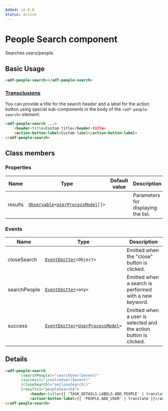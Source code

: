```yaml
---
Added: v2.0.0
Status: Active
---
```


# People Search component

Searches users/people.

## Basic Usage

```html
<adf-people-search></adf-people-search>
```

### [Transclusions](../user-guide/transclusion.md)

You can provide a title for the search header and a label for the action button using
special sub-components in the body of the `<adf-people-search>` element:

```html
<adf-people-search ...>
    <header-title>Custom title</header-title>
    <action-button-label>Custom label</action-button-label>
</adf-people-search>
```

## Class members

### Properties

| Name | Type | Default value | Description |
| ---- | ---- | ------------- | ----------- |
| results | [`Observable`](http://reactivex.io/documentation/observable.html)`<`[`UserProcessModel`](../core/user-process.model.md)`[]>` |  | Parameters for displaying the list. |

### Events

| Name | Type | Description |
| ---- | ---- | ----------- |
| closeSearch | [`EventEmitter`](https://angular.io/api/core/EventEmitter)`<Object>` | Emitted when the "close" button is clicked. |
| searchPeople | [`EventEmitter`](https://angular.io/api/core/EventEmitter)`<any>` | Emitted when a search is performed with a new keyword. |
| success | [`EventEmitter`](https://angular.io/api/core/EventEmitter)`<`[`UserProcessModel`](../core/user-process.model.md)`>` | Emitted when a user is selected and the action button is clicked. |

## Details

<!-- {% raw %} -->

```html
<adf-people-search
       (searchPeople)="searchUser($event)"
       (success)="involveUser($event)"
       (closeSearch)="onCloseSearch()"
       [results]="peopleSearch$">
           <header-title>{{ 'TASK_DETAILS.LABELS.ADD_PEOPLE' | translate }}</header-title>
           <action-button-label>{{ 'PEOPLE.ADD_USER' | translate }}</action-button-label>
</adf-people-search>
```

<!-- {% endraw %} -->
